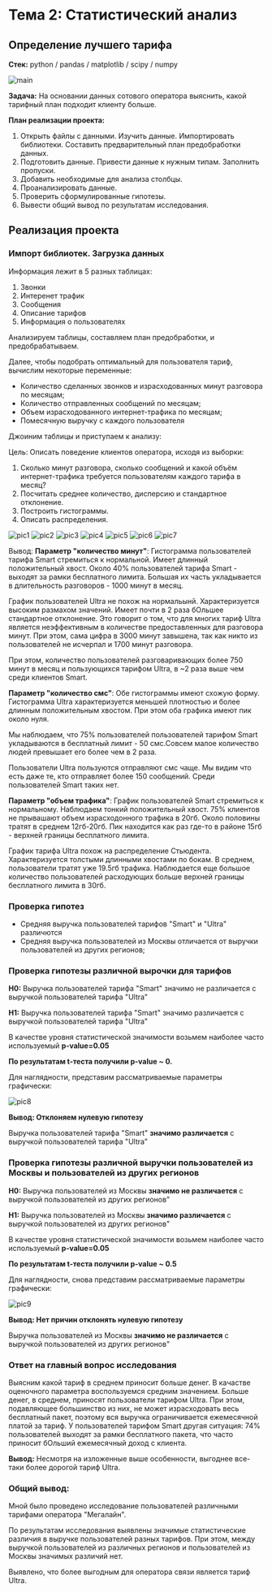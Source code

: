 # Тема 2: Статистический анализ
## Определение лучшего тарифа

**Стек:** python / pandas / matplotlib / scipy / numpy

![main](pics/main.jpg)

**Задача:** На основании данных сотового оператора выяснить, какой тарифный план подходит клиенту больше.

**План реализации проекта:**
1. Открыть файлы с данными. Изучить данные. Импортировать библиотеки. Составить предварительный план предобработки данных.
2. Подготовить данные. Привести данные к нужным типам. Заполнить пропуски.
3. Добавить необходимые для анализа столбцы.
4. Проанализировать данные.
5. Проверить сформулированные гипотезы.
6. Вывести общий вывод по результатам исследования.

## Реализация проекта

### Импорт библиотек. Загрузка данных

Информация лежит в 5 разных таблицах: 
1. Звонки
2. Интеренет трафик
3. Сообщения
4. Описание тарифов
5. Информация о пользователях

Анализируем таблицы, составляем план предобработки, и предобрабатываем.

Далее, чтобы подобрать оптимальный для пользователя тариф, вычислим некоторые переменные: 

- Количество сделанных звонков и израсходованных минут разговора по месяцам;
- Количество отправленных сообщений по месяцам;
- Объем израсходованного интернет-трафика по месяцам;
- Помесячную выручку с каждого пользователя 

Джоиним таблицы и приступаем к анализу:

Цель: Описать поведение клиентов оператора, исходя из выборки:

1. Сколько минут разговора, сколько сообщений и какой объём интернет-трафика требуется пользователям каждого тарифа в месяц?
1. Посчитать среднее количество, дисперсию и стандартное отклонение.
1. Построить гистограммы.
1. Описать распределения.

![pic1](pics/pic1.png)
![pic2](pics/pic2.png)
![pic3](pics/pic3.png)
![pic4](pics/pic4.png)
![pic5](pics/pic5.png)
![pic6](pics/pic6.png)
![pic7](pics/pic7.png)

Вывод:
**Параметр "количество минут"**: Гистограмма пользователей тарифа Smart стремиться к нормальной. Имеет длинный положительный хвост. Около 40% пользователей тарифа Smart - выходят за рамки бесплатного лимита. Большая их часть укладывается в длительность разговоров - 1000 минут в месяц.

График пользователей Ultra не похож на нормальынй. Характеризуется высоким размахом значений. Имеет почти в 2 раза бОльшее стандартное отклонение. Это говорит о том, что для многих тариф Ultra является неэффективным в количестве предоставленных для разговора минут. При этом, сама цифра в 3000 минут завышена, так как никто из пользователей не исчерпал и 1700 минут разговора.

При этом, количество пользователей разговаривающих более 750 минут в месяц и пользующихся тарифом Ultra, в ~2 раза выше чем среди клиентов Smart.

**Параметр "количество смс"**: Обе гистограммы имеют схожую форму. Гистограмма Ultra характеризуется меньшей плотностью и более длинным положительным хвостом. При этом оба графика имеют пик около нуля.

Мы наблюдаем, что 75% пользователей пользователей тарифом Smart укладываются в бесплатный лимит - 50 смс.Совсем малое количество людей превышает его более чем в 2 раза.

Пользователи Ultra пользуются отправляют смс чаще. Мы видим что есть даже те, кто отправляет более 150 сообщений. Среди пользователей Smart таких нет.

**Параметр "объем трафика"**: График пользователей Smart стремиться к нормальному. Наблюдаем тонкий положительный хвост. 75% клиентов не прывашают объем израсходонного трафика в 20гб. Около половины тратят в среднем 12гб-20гб. Пик находится как раз где-то в районе 15гб - верхней границы бесплатного лимита.

График тарифа Ultra похож на распределение Стьюдента. Характеризуется толстыми длинными хвостами по бокам. В среднем, пользователи тратят уже 19.5гб трафика. Наблюдается еще большое количество пользователей расходующих больше верхней границы бесплатного лимита в 30гб.

### Проверка гипотез
- Средняя выручка пользователей тарифов "Smart" и "Ultra" различются
- Средняя выручка пользователей из Москвы отличается от выручки пользователей из других регионов;

### Проверка гипотезы различной вырочки для тарифов


**Н0:** Выручка пользователей тарифа "Smart" значимо не различается с выручкой пользователей тарифа "Ultra"

**Н1:** Выручка пользователей тарифа "Smart" значимо различается с выручкой пользователей тарифа "Ultra"

В качестве уровня статистической значимости возьмем наиболее часто используемый **p-value=0.05**

**По результатам  t-теста получили p-value ~ 0.**

Для наглядности, представим рассматриваемые параметры графически:

![pic8](pics/pic8.png)

**Вывод: Отклоняем нулевую гипотезу**

Выручка пользователей тарифа "Smart" **значимо различается** с выручкой пользователей тарифа "Ultra"

### Проверка гипотезы различной выручки пользователей из Москвы и пользователей из других регионов

**Н0:** Выручка пользователей из Москвы **значимо не различается** с выручкой пользователей из других регионов"

**Н1:** Выручка пользователей из Москвы **значимо различается** с выручкой пользователей из других регионов"

В качестве уровня статистической значимости возьмем наиболее часто используемый **p-value=0.05**

**По результатам  t-теста получили p-value ~ 0.5**

Для наглядности, снова представим рассматриваемые параметры графически:

![pic9](pics/pic9.png)

**Вывод: Нет причин отклонять нулевую гипотезу**

Выручка пользователей из Москвы **значимо не различается** с выручкой пользователей из других регионов"

### Ответ на главный вопрос исследования

Выясним какой тариф в среднем приносит больше денег. В качастве оценочного параметра воспользуемся средним значением. Больше денег, в среднем, приносят пользователи тарифом Ultra. При этом, подавляющее большинство из них, не может израсходовать весь бесплатный пакет, поэтому вся выручка ограничивается ежемесячной платой за тариф. У пользователей тарифом Smart другая ситуация: 74% пользователей выходят за рамки бесплатного пакета, что часто приносит бОльший ежемесячный доход с клиента.

**Вывод:** Несмотря на изложенные выше особенности, выгоднее все-таки более дорогой тариф Ultra.

### Общий вывод:
Мной было проведено исследование пользователей различными тарифами оператора "Мегалайн".

По результатам исследования выявлены значимые статистические различия в выручке пользователей разных тарифов. При этом, между выручкой пользователей из различных регионов и пользователей из Москвы значимых различий нет.

Выявлено, что более выгодным для оператора связи является тариф Ultra.

